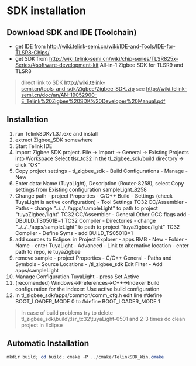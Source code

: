 # SDK installation

## Download SDK and IDE (Toolchain)

+ get IDE from http://wiki.telink-semi.cn/wiki/IDE-and-Tools/IDE-for-TLSR8-Chips/
+ get SDK from http://wiki.telink-semi.cn/wiki/chip-series/TLSR825x-Series/#software-development-kit
All-in-1 Zigbee SDK for TLSR9 and TLSR8

> direct link to SDK http://wiki.telink-semi.cn/tools_and_sdk/Zigbee/Zigbee_SDK.zip
see http://wiki.telink-semi.cn/doc/an/AN-19052900-E_Telink%20Zigbee%20SDK%20Developer%20Manual.pdf

## Installation

1. run TelinkSDKv1.3.1.exe and install
2. extract Zigbee_SDK somewhere
3. Start Telink IDE
4. Import Zigbee SDK project. File -> Import -> General -> Existing Projects into Workspace Select tlsr_tc32 in the tl_zigbee_sdk/build directory -> click “OK” 
5. Copy project settings - ti_zigbee_sdk - Build Configurations - Manage - New
6. Enter data: Name (TuyaLight), Description (Router-8258), select Copy settings from Existing configuration sampleLight_8258
7. Change path - project Properties - C/C++ Build - Settings (check TuyaLight is active configuration) -
Tool Settings
TC32 CC/Assembler - Paths - change "../../../apps/sampleLight" to path to project "tuyaZigbee/light"
TC32 CC/Assembler - General Other GCC flags add -DBUILD_TS0501B=1
TC32 Compiler - Directories - change "../../../apps/sampleLight" to path to project "tuyaZigbee/light"
TC32 Compiler - Define Syms - add BUILD_TS0501B=1
8. add sources to Eclipse: in Project Explorer - apps RMB - New - Folder - Name - enter TuyaLight - Advanced - Link to alternative location - enter path to repo, ie tuyaZigbee
9. remove sample - project Properties - C/C++ General - Paths and Symbols - Source Locations - /tl_zigbee_sdk Edit Filter - Add apps/sampleLight
10. Manage Configuration TuyaLight - press Set Active
11. (recomended) Windows->Preferences->C++->Indexer Build configuration for the indexer: Use active build configuration
12. In tl_zigbee_sdk/apps/common/comm_cfg.h edit line #define BOOT_LOADER_MODE 0 to #define BOOT_LOADER_MODE 1

> In case of build problems try to delete tl_zigbee_sdk\build\tlsr_tc32\tuyaLight-0501 and 2-3 times do clean project in Eclipse

## Automatic Installation

```powershell
mkdir build; cd build; cmake -P ../cmake/TelinkSDK_Win.cmake
```
